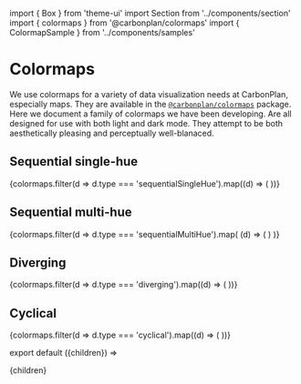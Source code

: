 import { Box } from 'theme-ui'
import Section from '../components/section'
import { colormaps } from '@carbonplan/colormaps'
import { ColormapSample } from '../components/samples'

# Colormaps

We use colormaps for a variety of data visualization needs at CarbonPlan, especially maps. They are available in the [`@carbonplan/colormaps`](https://github.com/carbonplan/colormaps) package. Here we document a family of colormaps we have been developing. Are all designed for use with both light and dark mode. They attempt to be both aesthetically pleasing and perceptually well-blanaced.

## Sequential single-hue

<Box>
  {colormaps.filter(d => d.type === 'sequentialSingleHue').map((d) => (
    <ColormapSample key={d} name={d.name} />
  ))}
</Box>

## Sequential multi-hue

<Box>
  {colormaps.filter(d => d.type === 'sequentialMultiHue').map(
    (d) => (
      <ColormapSample key={d} name={d.name} />
    )
  )}
</Box>

## Diverging

<Box>
  {colormaps.filter(d => d.type === 'diverging').map((d) => (
    <ColormapSample key={d} name={d.name} />
  ))}
</Box>

## Cyclical

<Box>
  {colormaps.filter(d => d.type === 'cyclical').map((d) => (
    <ColormapSample key={d} name={d.name} />
  ))}
</Box>

export default ({children}) => <Section name='colormaps'>{children}</Section>
